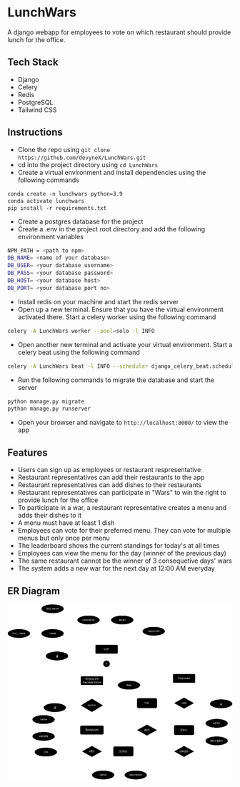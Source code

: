 # LunchWars

A django webapp for employees to vote on which restaurant should provide lunch for the office.

## Tech Stack
- Django
- Celery
- Redis
- PostgreSQL
- Tailwind CSS

## Instructions
- Clone the repo using `git clone https://github.com/devyneX/LunchWars.git`
- cd into the project directory using `cd LunchWars`
- Create a virtual environment and install dependencies using the following commands 
```
conda create -n lunchwars python=3.9
conda activate lunchwars
pip install -r requirements.txt
```
- Create a postgres database for the project
- Create a .env in the project root directory and add the following environment variables
```bash
NPM_PATH = <path to npm>
DB_NAME= <name of your database>
DB_USER= <your database username>
DB_PASS= <your database password>
DB_HOST= <your database host>
DB_PORT= <your database port no>
```
- Install redis on your machine and start the redis server
- Open up a new terminal. Ensure that you have the virtual environment activated there. Start a celery worker using the following command
```bash
celery -A LunchWars worker --pool=solo -l INFO
```
- Open another new terminal and activate your virtual environment. Start a celery beat using the following command
```bash
celery -A LunchWars beat -l INFO --scheduler django_celery_beat.schedulers:DatabaseScheduler
```
- Run the following commands to migrate the database and start the server
```bash
python manage.py migrate
python manage.py runserver
```
- Open your browser and navigate to `http://localhost:8000/` to view the app


## Features
  - Users can sign up as employees or restaurant respresentative
  - Restaurant representatives can add their restaurants to the app
  - Restaurant representatives can add dishes to their restaurants
  - Restaurant representatives can participate in "Wars" to win the right to provide lunch for the office
  - To participate in a war, a restaurant representative creates a menu and adds their dishes to it
  - A menu must have at least 1 dish
  - Employees can vote for their preferred menu. They can vote for multiple menus but only once per menu
  - The leaderboard shows the current standings for today's at all times
  - Employees can view the menu for the day (winner of the previous day)
  - The same restaurant cannot be the winner of 3 consequetive days' wars
  - The system adds a new war for the next day at 12:00 AM everyday

## ER Diagram
![ER Diagram](/er.png)

